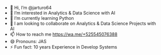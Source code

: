 - 👋 Hi, I’m @jarturo64
- 👀 I’m interested in Analytics & Data Science with AI
- 🌱 I’m currently learning Python
- 💞️ I am looking to collaborate on Analytics & Data Science Projects with AI
- 📫 How to reach me https://wa.me/+525545076388
- 😄 Pronouns: JAS
- ⚡ Fun fact:  10 years Experience in Develop Systems 

<!---
jarturo64/jarturo64 is a ✨ special ✨ repository because its `README.md` (this file) appears on your GitHub profile.
You can click the Preview link to take a look at your changes.
--->
